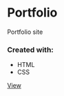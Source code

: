 # Portfolio
Portfolio site


### Created with: ###

 * HTML
 * CSS

[View](https://engga86.github.io/Portfolio/)
